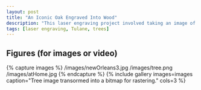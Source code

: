 ```yaml
---
layout: post
title: "An Iconic Oak Engraved Into Wood"
description: "This laser engraving project involved taking an image of Tulane's 'Tree of Knowledge' and transforming it into a piece to be displayed at home."
tags: [laser engraving, Tulane, trees]
---
```




## Figures (for images or video)

{% capture images %}
	/images/newOrleans3.jpg
	/images/tree.png
	/images/atHome.jpg
{% endcapture %}
{% include gallery images=images caption="Tree image transormed into a bitmap for rastering." cols=3 %}
